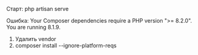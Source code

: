 Старт: php artisan serve 

Ошибка: Your Composer dependencies require a PHP version ">= 8.2.0". You are running 8.1.9.
1) Удалить vendor
2) composer install --ignore-platform-reqs
